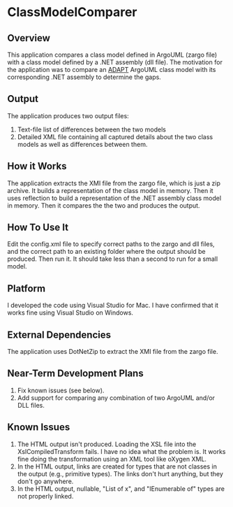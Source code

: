# ClassModelComparer

## Overview
This application compares a class model defined in ArgoUML (zargo file) with a class model defined by a .NET assembly (dll file). The motivation for the application was to compare an [ADAPT](https://adaptframework.org/) ArgoUML class model with its corresponding .NET assembly to determine the gaps.

## Output
The application produces two output files:
1. Text-file list of differences between the two models
2. Detailed XML file containing all captured details about the two class models as well as differences between them.

## How it Works
The application extracts the XMI file from the zargo file, which is just a zip archive. It builds a representation of the class model in memory. Then it uses reflection to build a representation of the .NET assembly class model in memory. Then it compares the the two and produces the output.

## How To Use It
Edit the config.xml file to specify correct paths to the zargo and dll files, and the correct path to an existing folder where the output should be produced. Then run it. It should take less than a second to run for a small model.

## Platform
I developed the code using Visual Studio for Mac. I have confirmed that it works fine using Visual Studio on Windows.

## External Dependencies
The application uses DotNetZip to extract the XMI file from the zargo file.

## Near-Term Development Plans
1. Fix known issues (see below).
2. Add support for comparing any combination of two ArgoUML and/or DLL files.

## Known Issues
1. The HTML output isn't produced. Loading the XSL file into the XslCompiledTransform fails. I have no idea what the problem is. It works fine doing the transformation using an XML tool like oXygen XML.
2. In the HTML output, links are created for types that are not classes in the output (e.g., primitive types). The links don't hurt anything, but they don't go anywhere.
3. In the HTML output, nullable, "List of x", and "IEnumerable of" types are not properly linked.
